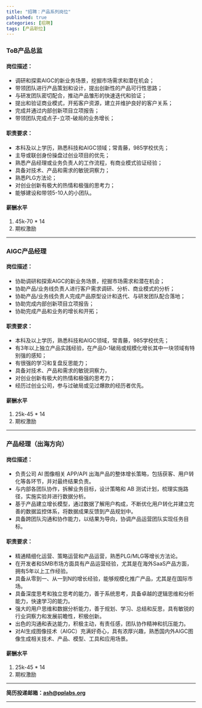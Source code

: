```yaml
---
title: "招聘：产品系列岗位"
published: true
categories: [招聘]
tags: [产品职位]
---
```


### ToB产品总监
#### 岗位描述：
- 调研和探索AIGC的新业务场景，挖掘市场需求和潜在机会；
- 带领团队进行产品策划和设计，提出创新性的产品可行性思路；
- 与研发团队密切配合，推动产品雏形的快速迭代和验证；
- 提出和验证商业模式，开拓客户资源，建立并维护良好的客户关系；
- 完成并通过内部创新项目立项报告；
- 带领团队完成点子-立项-破局的业务增长；
#### 职责要求：
- 本科及以上学历，熟悉科技和AIGC领域；常青藤，985学校优先；
- 主导或联创身份操盘过创业项目的优先；
- 熟悉产品经理或业务负责人的工作流程，有商业模式验证经验；
- 具备对技术、产品和需求的敏锐洞察力；
- 熟悉PLG方法论；
- 对创业创新有极大的热情和极强的思考力；
- 能够建设和带领5-10人的小团队。
#### 薪酬水平
1. 45k-70 * 14
2. 期权激励

<hr>

### AIGC产品经理
#### 岗位描述：
- 协助调研和探索AIGC的新业务场景，挖掘市场需求和潜在机会；
- 协助产品/业务线负责人进行客户需求调研、分析、商业模式的分析；
- 协助产品/业务线负责人完成产品原型设计和迭代、与研发团队配合落地；
- 协助完成内部创新项目立项报告；
- 协助完成产品和业务的增长和开拓；
#### 职责要求：
- 本科及以上学历，熟悉科技和AIGC领域，常青藤，985学校优先；
- 有3年以上独立产品实践经验，在产品0-1破局或规模化增长其中一块领域有特别强的感知；
- 有很强的学习和复盘反思能力；
- 具备对技术、产品和需求的敏锐洞察力，
- 对创业创新有极大的热情和极强的思考力；
- 经历过创业公司，参与过破局或见过爆款的经历者优先。
#### 薪酬水平
1. 25k-45 * 14
2. 期权激励

<hr>

### 产品经理（出海方向）
#### 岗位描述：
- 负责公司 AI 图像相关 APP/API 出海产品的整体增长策略，包括获客、用户转化等各环节，并对最终结果负责。
- 与内部各团队协作，拆解业务目标，设计策略和 AB 测试计划，梳理实施路径，实施实验并进行数据分析。
- 基于产品建立增长模型，通过数据了解用户构成，不断优化用户转化并建立完善的数据监控体系，将数据成果反馈到产品规划中。
- 具备跨团队沟通和协作能力，以结果为导向，协调产品运营团队实现任务目标。
#### 职责要求：
- 精通精细化运营、策略运营和产品运营，熟悉PLG/MLG等增长方法论。
- 在开发者和SMB市场方面具有产品运营经验，尤其是在海外SaaS产品方面，拥有5年以上工作经验。
- 具备从零到一、从一到N的增长经验，能够规模化推广产品，尤其是在国际市场。
- 具备深度思考和独立思考的能力，善于系统思考，具备卓越的逻辑思维和分析能力，快速学习的能力。
- 强大的用户思维和数据分析能力，善于规划、学习、总结和反思，具有敏锐的行业洞察力和发展前瞻性，积极创新。
- 出色的沟通和表达能力，积极主动，有责任感，团队协作精神和抗压能力。
- 对AI生成图像技术（AIGC）充满好奇心，具有浓厚兴趣，熟悉国内外AIGC图像生成相关技术、产品、模型、工具和应用场景。
#### 薪酬水平
1. 25k-45 * 14
2. 期权激励

<hr>

**简历投递邮箱：ash@pplabs.org**

<hr>

